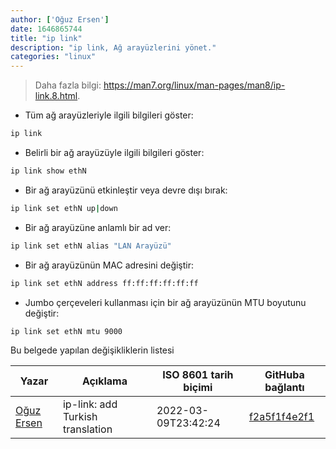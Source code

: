 ```yaml
---
author: ['Oğuz Ersen']
date: 1646865744
title: "ip link"
description: "ip link, Ağ arayüzlerini yönet."
categories: "linux"
---
```

> Daha fazla bilgi: <https://man7.org/linux/man-pages/man8/ip-link.8.html>.

- Tüm ağ arayüzleriyle ilgili bilgileri göster:

```bash
ip link
```

- Belirli bir ağ arayüzüyle ilgili bilgileri göster:

```bash
ip link show ethN
```

- Bir ağ arayüzünü etkinleştir veya devre dışı bırak:

```bash
ip link set ethN up|down
```

- Bir ağ arayüzüne anlamlı bir ad ver:

```bash
ip link set ethN alias "LAN Arayüzü"
```

- Bir ağ arayüzünün MAC adresini değiştir:

```bash
ip link set ethN address ff:ff:ff:ff:ff:ff
```

- Jumbo çerçeveleri kullanması için bir ağ arayüzünün MTU boyutunu değiştir:

```bash
ip link set ethN mtu 9000
```
Bu belgede yapılan değişikliklerin listesi


Yazar | Açıklama | ISO 8601 tarih biçimi | GitHuba bağlantı
------|-----|-----|-----
[Oğuz Ersen](mailto:oguzersen@protonmail.com) | ip-link: add Turkish translation | 2022-03-09T23:42:24 | [f2a5f1f4e2f1](https://github.com/tldr-pages/tldr/commit/f2a5f1f4e2f11e47f368405a8b977d9afc532219)


